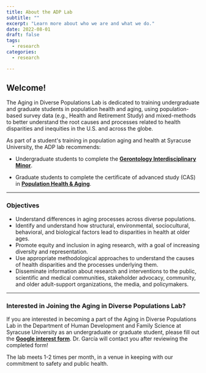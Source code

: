 ```yaml
---
title: About the ADP Lab
subtitle: ""
excerpt: "Learn more about who we are and what we do."
date: 2022-08-01
draft: false
tags:
  - research
categories:
  - research

---
```



## Welcome!

The Aging in Diverse Populations Lab is dedicated to training undergraduate and graduate students in population health and aging, using population-based survey data (e.g., Health and Retirement Study) and mixed-methods to better understand the root causes and processes related to health disparities and inequities in the U.S. and across the globe. 

As part of a student's training in population aging and health at Syracuse University, the ADP lab recommends:

- Undergraduate students to complete the [**Gerontology Interdisciplinary Minor**](https://asi.syr.edu/education/undergraduate-gerontology-minor/).

- Graduate students to complete the certificate of advanced study (CAS) in [**Population Health & Aging**](https://asi.syr.edu/education/21602-2/).

---

### Objectives 

- Understand differences in aging processes across diverse populations. 
- Identify and understand how structural, environmental, sociocultural, behavioral, and biological factors lead to disparities in health at older ages.
- Promote equity and inclusion in aging research, with a goal of increasing diversity and representation.
- Use appropriate methodological approaches to understand the causes of health disparities and the processes underlying them.
- Disseminate information about research and interventions to the public, scientific and medical communities, stakeholder advocacy, community, and older adult-support organizations, the media, and policymakers.

---

### Interested in Joining the Aging in Diverse Populations Lab?
If you are interested in becoming a part of the Aging in Diverse Populations Lab in the Department of Human Development and Family Science at Syracuse University as an undergraduate or graduate student, please fill out the [**Google interest form**](https://forms.gle/6fW1PErMubbuJqez8). Dr. García will contact you after reviewing the completed form! 

The lab meets 1-2 times per month, in a venue in keeping with our commitment to safety and public health. 



 
